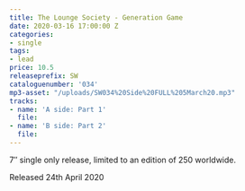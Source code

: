 ```yaml
---
title: The Lounge Society - Generation Game
date: 2020-03-16 17:00:00 Z
categories:
- single
tags:
- lead
price: 10.5
releaseprefix: SW
cataloguenumber: '034'
mp3-asset: "/uploads/SW034%20Side%20FULL%205March20.mp3"
tracks:
- name: 'A side: Part 1'
  file: 
- name: 'B side: Part 2'
  file: 
---
```


7″ single only release, limited to an edition of 250 worldwide.

Released 24th April 2020